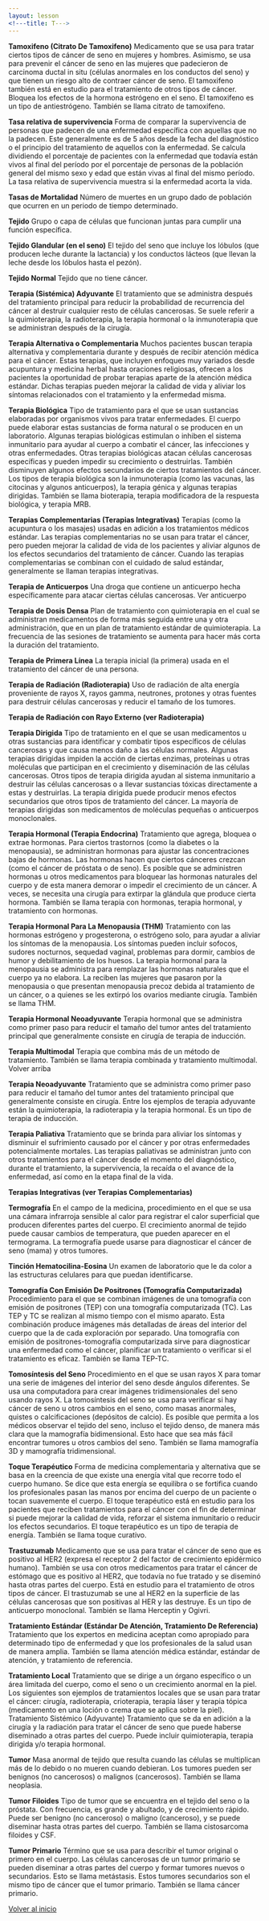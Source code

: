 ```yaml
---
layout: lesson
<!---title: T--->
---
```


<a name="top"></a>

**Tamoxifeno (Citrato De Tamoxifeno)**
Medicamento que se usa para tratar ciertos tipos de cáncer de seno en mujeres y hombres. Asimismo, se usa para prevenir el cáncer de seno en las mujeres que padecieron de carcinoma ductal in situ (células anormales en los conductos del seno) y que tienen un riesgo alto de contraer cáncer de seno. El tamoxifeno también está en estudio para el tratamiento de otros tipos de cáncer. Bloquea los efectos de la hormona estrógeno en el seno. El tamoxifeno es un tipo de antiestrógeno. También se llama citrato de tamoxifeno.

**Tasa relativa de supervivencia**
Forma de comparar la supervivencia de personas que padecen de una enfermedad específica con aquellas que no la padecen. Este generalmente es de 5 años desde la fecha del diagnóstico o el principio del tratamiento de aquellos con la enfermedad. Se calcula dividiendo el porcentaje de pacientes con la enfermedad que todavía están vivos al final del período por el porcentaje de personas de la población general del mismo sexo y edad que están vivas al final del mismo período. La tasa relativa de supervivencia muestra si la enfermedad acorta la vida.

**Tasas de Mortalidad**
Número de muertes en un grupo dado de población que ocurren en un periodo de tiempo determinado.

**Tejido**
Grupo o capa de células que funcionan juntas para cumplir una función específica.

**Tejido Glandular (en el seno)**
El tejido del seno que incluye los lóbulos (que producen leche durante la lactancia) y los conductos lácteos (que llevan la leche desde los lóbulos hasta el pezón).

**Tejido Normal**
Tejido que no tiene cáncer. 

**Terapia (Sistémica) Adyuvante**
El tratamiento que se administra después del tratamiento principal para reducir la probabilidad de recurrencia del cáncer al destruir cualquier resto de células cancerosas. Se suele referir a la quimioterapia, la radioterapia, la terapia hormonal o la inmunoterapia que se administran después de la cirugía. 

**Terapia Alternativa o Complementaria**
Muchos pacientes buscan terapia alternativa y complementaria durante y después de recibir atención médica para el cáncer. Estas terapias, que incluyen enfoques muy variados desde acupuntura y medicina herbal hasta oraciones religiosas, ofrecen a los pacientes la oportunidad de probar terapias aparte de la atención médica estándar. Dichas terapias pueden mejorar la calidad de vida y aliviar los síntomas relacionados con el tratamiento y la enfermedad misma.

**Terapia Biológica**
Tipo de tratamiento para el que se usan sustancias elaboradas por organismos vivos para tratar enfermedades. El cuerpo puede elaborar estas sustancias de forma natural o se producen en un laboratorio. Algunas terapias biológicas estimulan o inhiben el sistema inmunitario para ayudar al cuerpo a combatir el cáncer, las infecciones y otras enfermedades. Otras terapias biológicas atacan células cancerosas específicas y pueden impedir su crecimiento o destruirlas. También disminuyen algunos efectos secundarios de ciertos tratamientos del cáncer. Los tipos de terapia biológica son la inmunoterapia (como las vacunas, las citocinas y algunos anticuerpos), la terapia génica y algunas terapias dirigidas. También se llama bioterapia, terapia modificadora de la respuesta biológica, y terapia MRB.

**Terapias Complementarias (Terapias Integrativas)**
Terapias (como la acupuntura o los masajes) usadas en adición a los tratamientos médicos estándar. Las terapias complementarias no se usan para tratar el cáncer, pero pueden mejorar la calidad de vida de los pacientes y aliviar algunos de los efectos secundarios del tratamiento de cáncer.  Cuando las terapias complementarias se combinan con el cuidado de salud estándar, generalmente se llaman terapias integrativas. 

**Terapia de Anticuerpos**
Una droga que contiene un anticuerpo hecha específicamente para atacar ciertas células cancerosas. Ver anticuerpo

**Terapia de Dosis Densa**
Plan de tratamiento con quimioterapia en el cual se administran medicamentos de forma más seguida entre una y otra administración, que en un plan de tratamiento estándar de quimioterapia. La frecuencia de las sesiones de tratamiento se aumenta para hacer más corta la duración del tratamiento.

**Terapia de Primera Línea**
La terapia inicial (la primera) usada en el tratamiento del cáncer de una persona.

**Terapia de Radiación (Radioterapia)**
Uso de radiación de alta energía proveniente de rayos X, rayos gamma, neutrones, protones y otras fuentes para destruir células cancerosas y reducir el tamaño de los tumores. 

**Terapia de Radiación con Rayo Externo (ver Radioterapia)**

**Terapia Dirigida**
Tipo de tratamiento en el que se usan medicamentos u otras sustancias para identificar y combatir tipos específicos de células cancerosas y que causa menos daño a las células normales. Algunas terapias dirigidas impiden la acción de ciertas enzimas, proteínas u otras moléculas que participan en el crecimiento y diseminación de las células cancerosas. Otros tipos de terapia dirigida ayudan al sistema inmunitario a destruir las células cancerosas o a llevar sustancias tóxicas directamente a estas y destruirlas. La terapia dirigida puede producir menos efectos secundarios que otros tipos de tratamiento del cáncer. La mayoría de terapias dirigidas son medicamentos de moléculas pequeñas o anticuerpos monoclonales.

**Terapia Hormonal (Terapia Endocrina)**
Tratamiento que agrega, bloquea o extrae hormonas. Para ciertos trastornos (como la diabetes o la menopausia), se administran hormonas para ajustar las concentraciones bajas de hormonas. Las hormonas hacen que ciertos cánceres crezcan (como el cáncer de próstata o de seno). Es posible que se administren hormonas u otros medicamentos para bloquear las hormonas naturales del cuerpo y de esta manera demorar o impedir el crecimiento de un cáncer. A veces, se necesita una cirugía para extirpar la glándula que produce cierta hormona. También se llama terapia con hormonas, terapia hormonal, y tratamiento con hormonas.

**Terapia Hormonal Para La Menopausia (THM)**
Tratamiento con las hormonas estrógeno y progesterona, o estrógeno solo, para ayudar a aliviar los síntomas de la menopausia. Los síntomas pueden incluir sofocos, sudores nocturnos, sequedad vaginal, problemas para dormir, cambios de humor y debilitamiento de los huesos. La terapia hormonal para la menopausia se administra para remplazar las hormonas naturales que el cuerpo ya no elabora. La reciben las mujeres que pasaron por la menopausia o que presentan menopausia precoz debida al tratamiento de un cáncer, o a quienes se les extirpó los ovarios mediante cirugía. También se llama THM.

**Terapia Hormonal Neoadyuvante**
Terapia hormonal que se administra como primer paso para reducir el tamaño del tumor antes del tratamiento principal que generalmente consiste en cirugía de terapia de inducción.

**Terapia Multimodal**
Terapia que combina más de un método de tratamiento. También se llama terapia combinada y tratamiento multimodal.
Volver arriba

**Terapia Neoadyuvante**
Tratamiento que se administra como primer paso para reducir el tamaño del tumor antes del tratamiento principal que generalmente consiste en cirugía. Entre los ejemplos de terapia adyuvante están la quimioterapia, la radioterapia y la terapia hormonal. Es un tipo de terapia de inducción.

**Terapia Paliativa**
Tratamiento que se brinda para aliviar los síntomas y disminuir el sufrimiento causado por el cáncer y por otras enfermedades potencialmente mortales. Las terapias paliativas se administran junto con otros tratamientos para el cáncer desde el momento del diagnóstico, durante el tratamiento, la supervivencia, la recaída o el avance de la enfermedad, así como en la etapa final de la vida.

**Terapias Integrativas (ver Terapias Complementarias)**

**Termografía**
En el campo de la medicina, procedimiento en el que se usa una cámara infrarroja sensible al calor para registrar el calor superficial que producen diferentes partes del cuerpo. El crecimiento anormal de tejido puede causar cambios de temperatura, que pueden aparecer en el termograma. La termografía puede usarse para diagnosticar el cáncer de seno (mama) y otros tumores.

**Tinción Hematocilina-Eosina**
Un examen de laboratorio que le da color a las estructuras celulares para que puedan identificarse. 

**Tomografía Con Emisión De Positrones (Tomografía Computarizada)**
Procedimiento para el que se combinan imágenes de una tomografía con emisión de positrones (TEP) con una tomografía computarizada (TC). Las TEP y TC se realizan al mismo tiempo con el mismo aparato. Esta combinación produce imágenes más detalladas de áreas del interior del cuerpo que la de cada exploración por separado. Una tomografía con emisión de positrones-tomografía computarizada sirve para diagnosticar una enfermedad como el cáncer, planificar un tratamiento o verificar si el tratamiento es eficaz. También se llama TEP-TC.

**Tomosíntesis del Seno**
Procedimiento en el que se usan rayos X para tomar una serie de imágenes del interior del seno desde ángulos diferentes. Se usa una computadora para crear imágenes tridimensionales del seno usando rayos X. La tomosíntesis del seno se usa para verificar si hay cáncer de seno u otros cambios en el seno, como masas anormales, quistes o calcificaciones (depósitos de calcio). Es posible que permita a los médicos observar el tejido del seno, incluso el tejido denso, de manera más clara que la mamografía bidimensional. Esto hace que sea más fácil encontrar tumores u otros cambios del seno. También se llama mamografía 3D y mamografía tridimensional.

**Toque Terapéutico**
Forma de medicina complementaria y alternativa que se basa en la creencia de que existe una energía vital que recorre todo el cuerpo humano. Se dice que esta energía se equilibra o se fortifica cuando los profesionales pasan las manos por encima del cuerpo de un paciente o tocan suavemente el cuerpo. El toque terapéutico está en estudio para los pacientes que reciben tratamientos para el cáncer con el fin de determinar si puede mejorar la calidad de vida, reforzar el sistema inmunitario o reducir los efectos secundarios. El toque terapéutico es un tipo de terapia de energía. También se llama toque curativo.

**Trastuzumab**
Medicamento que se usa para tratar el cáncer de seno que es positivo al HER2 (expresa el receptor 2 del factor de crecimiento epidérmico humano). También se usa con otros medicamentos para tratar el cáncer de estómago que es positivo al HER2, que todavía no fue tratado y se diseminó hasta otras partes del cuerpo. Está en estudio para el tratamiento de otros tipos de cáncer. El trastuzumab se une al HER2 en la superficie de las células cancerosas que son positivas al HER y las destruye. Es un tipo de anticuerpo monoclonal. También se llama Herceptin y Ogivri.

**Tratamiento Estándar (Estándar De Atención, Tratamiento De Referencia)**
Tratamiento que los expertos en medicina aceptan como apropiado para determinado tipo de enfermedad y que los profesionales de la salud usan de manera amplia. También se llama atención médica estándar, estándar de atención, y tratamiento de referencia.

**Tratamiento Local**
Tratamiento que se dirige a un órgano específico o un área limitada del cuerpo, como el seno o un crecimiento anormal en la piel. Los siguientes son ejemplos de tratamientos locales que se usan para tratar el cáncer: cirugía, radioterapia, crioterapia, terapia láser y terapia tópica (medicamento en una loción o crema que se aplica sobre la piel).
Tratamiento Sistémico (Adyuvante)
Tratamiento que se da en adición a la cirugía y la radiación para tratar el cáncer de seno que puede haberse diseminado a otras partes del cuerpo. Puede incluir quimioterapia, terapia dirigida y/o terapia hormonal.

**Tumor**
Masa anormal de tejido que resulta cuando las células se multiplican más de lo debido o no mueren cuando debieran. Los tumores pueden ser benignos (no cancerosos) o malignos (cancerosos). También se llama neoplasia.

**Tumor Filoides**
Tipo de tumor que se encuentra en el tejido del seno o la próstata. Con frecuencia, es grande y abultado, y de crecimiento rápido. Puede ser benigno (no canceroso) o maligno (canceroso), y se puede diseminar hasta otras partes del cuerpo. También se llama cistosarcoma filoides y CSF.

**Tumor Primario**
Término que se usa para describir el tumor original o primero en el cuerpo. Las células cancerosas de un tumor primario se pueden diseminar a otras partes del cuerpo y formar tumores nuevos o secundarios. Esto se llama metástasis. Estos tumores secundarios son el mismo tipo de cáncer que el tumor primario. También se llama cáncer primario.


<!--a href="#top">Volver arriba</a-->
<a href="https://scnslabutsa.github.io/myhthelperEduContent/Glossarysp/index.html">Volver al inicio</a>

